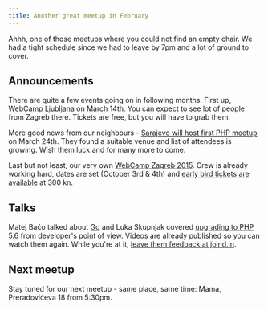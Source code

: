 ```yaml
---
title: Another great meetup in February
---
```


Ahhh, one of those meetups where you could not find an empty chair. We had a tight schedule since we had to leave by
7pm and a lot of ground to cover.

Announcements
-------------
There are quite a few events going on in following months. First up, [WebCamp Ljubljana](http://2015.webcamp.si) 
on March 14th. You can expect to see lot of people from Zagreb there. Tickets are free, but you will have to grab them.
 
More good news from our neighbours - [Sarajevo will host first PHP meetup]() on March 24th. They found a suitable venue
and list of attendees is growing. Wish them luck and for many more to come.

Last but not least, our very own [WebCamp Zagreb 2015](http://2015.webcampzg.org/). Crew is already working hard, 
dates are set (October 3rd & 4th) and [early bird tickets are available](https://www.entrio.hr/en/event/webcamp-zagreb-2015-2150) at 300 kn.

Talks
-----
Matej Baćo talked about [Go](/videos/zgphp-matej-baco-go) and Luka Skupnjak covered [upgrading to PHP 5.6](/videos/zgphp-luka-skupnjak-upgrade-to-php-5-6) from developer's point of view. Videos are 
already published so you can watch them again. While you're at it, [leave them feedback at joind.in](https://joind.in/event/view/3363).

Next meetup
-----------
Stay tuned for our next meetup - same place, same time: Mama, Preradovićeva 18 from 5:30pm.